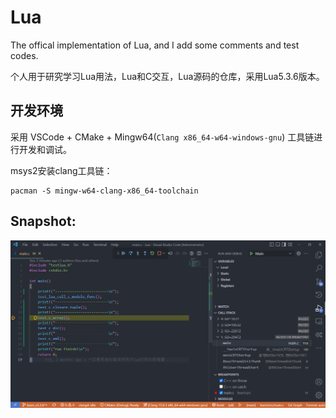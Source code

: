 # Lua
The offical implementation of Lua, and I add some comments and test codes.

个人用于研究学习Lua用法，Lua和C交互，Lua源码的仓库，采用Lua5.3.6版本。

## 开发环境

采用 VSCode + CMake + Mingw64(`Clang x86_64-w64-windows-gnu`) 工具链进行开发和调试。

<!-- 类似开发环境的搭建请参考[这里](https://github.com/DFVSQY/Vscode_Mingw_GDB_CMake_Clangd_Demo)（`GCC x86_64-w64-mingw32`工具链版本）。 -->

<!-- msys2的安装请参考[这里](https://github.com/DFVSQY/VscodeMingw64Demo)，msys2使用pacman包管理器安装 clang toolchain： -->

msys2安装clang工具链：
```
pacman -S mingw-w64-clang-x86_64-toolchain
```

## Snapshot:
![截图](learn/res/Snipaste_2022-10-19_21-02-25.png)